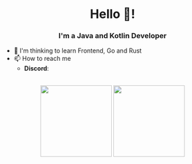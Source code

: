 <h1 align="center">Hello 👋!</h1>
<h3 align="center">I'm a Java and Kotlin Developer</h3>

- 🤔 I'm thinking to learn Frontend, Go and Rust<br>
- 📫 How to reach me<br>
  * **Discord**:  <br>

<p align="center">
	<br>
	<img src="https://github-readme-stats.vercel.app/api?username=NullPoiinter&show_icons=true&theme=algolia" height="165px">
	<img src="https://github-readme-stats.vercel.app/api/top-langs/?username=NullPoiinter&show_icons=true&theme=algolia" height="165px">
</p>
